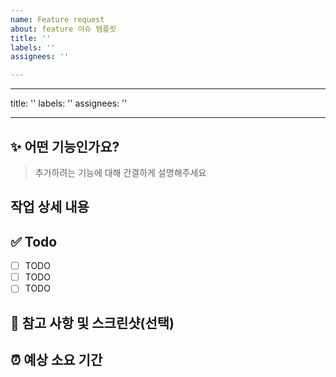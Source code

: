```yaml
---
name: Feature request
about: feature 이슈 템플릿
title: ''
labels: ''
assignees: ''

---
```


---

title: ''
labels: ''
assignees: ''

---

## :sparkles: 어떤 기능인가요?

> 추가하려는 기능에 대해 간결하게 설명해주세요

## 작업 상세 내용

## :white_check_mark: Todo
- [ ] TODO
- [ ] TODO
- [ ] TODO

## 🔆 참고 사항 및 스크린샷(선택)

## ⏰ 예상 소요 기간